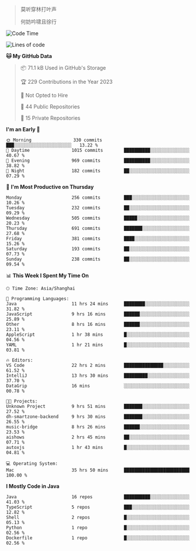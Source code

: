 > 莫听穿林打叶声
> 
> 何妨吟啸且徐行

<!-- ![Github Stats](https://github-readme-stats.vercel.app/api?username=catch6&count_private=true&show_icons=true&theme=gruvbox) -->

<!-- ![Top Langs](https://github-readme-stats.vercel.app/api/top-langs/?username=catch6&layout=compact) -->

<!--START_SECTION:waka-->
![Code Time](http://img.shields.io/badge/Code%20Time-603%20hrs%2012%20mins-blue)

![Lines of code](https://img.shields.io/badge/From%20Hello%20World%20I%27ve%20Written-9.3%20million%20lines%20of%20code-blue)

**🐱 My GitHub Data** 

> 📦 71.1 kB Used in GitHub's Storage 
 > 
> 🏆 229 Contributions in the Year 2023
 > 
> 🚫 Not Opted to Hire
 > 
> 📜 44 Public Repositories 
 > 
> 🔑 15 Private Repositories 
 > 
**I'm an Early 🐤** 

```text
🌞 Morning                330 commits         ███░░░░░░░░░░░░░░░░░░░░░░   13.22 % 
🌆 Daytime                1015 commits        ██████████░░░░░░░░░░░░░░░   40.67 % 
🌃 Evening                969 commits         ██████████░░░░░░░░░░░░░░░   38.82 % 
🌙 Night                  182 commits         ██░░░░░░░░░░░░░░░░░░░░░░░   07.29 % 
```
📅 **I'm Most Productive on Thursday** 

```text
Monday                   256 commits         ███░░░░░░░░░░░░░░░░░░░░░░   10.26 % 
Tuesday                  232 commits         ██░░░░░░░░░░░░░░░░░░░░░░░   09.29 % 
Wednesday                505 commits         █████░░░░░░░░░░░░░░░░░░░░   20.23 % 
Thursday                 691 commits         ███████░░░░░░░░░░░░░░░░░░   27.68 % 
Friday                   381 commits         ████░░░░░░░░░░░░░░░░░░░░░   15.26 % 
Saturday                 193 commits         ██░░░░░░░░░░░░░░░░░░░░░░░   07.73 % 
Sunday                   238 commits         ██░░░░░░░░░░░░░░░░░░░░░░░   09.54 % 
```


📊 **This Week I Spent My Time On** 

```text
🕑︎ Time Zone: Asia/Shanghai

💬 Programming Languages: 
Java                     11 hrs 24 mins      ████████░░░░░░░░░░░░░░░░░   31.82 % 
JavaScript               9 hrs 16 mins       ██████░░░░░░░░░░░░░░░░░░░   25.89 % 
Other                    8 hrs 16 mins       ██████░░░░░░░░░░░░░░░░░░░   23.11 % 
AppleScript              1 hr 38 mins        █░░░░░░░░░░░░░░░░░░░░░░░░   04.56 % 
YAML                     1 hr 21 mins        █░░░░░░░░░░░░░░░░░░░░░░░░   03.81 % 

🔥 Editors: 
VS Code                  22 hrs 2 mins       ███████████████░░░░░░░░░░   61.52 % 
IntelliJ                 13 hrs 30 mins      █████████░░░░░░░░░░░░░░░░   37.70 % 
DataGrip                 16 mins             ░░░░░░░░░░░░░░░░░░░░░░░░░   00.78 % 

🐱‍💻 Projects: 
Unknown Project          9 hrs 51 mins       ███████░░░░░░░░░░░░░░░░░░   27.52 % 
dh-smartzone-backend     9 hrs 30 mins       ███████░░░░░░░░░░░░░░░░░░   26.55 % 
music-bridge             8 hrs 26 mins       ██████░░░░░░░░░░░░░░░░░░░   23.53 % 
aishows                  2 hrs 45 mins       ██░░░░░░░░░░░░░░░░░░░░░░░   07.71 % 
autoxjs                  1 hr 43 mins        █░░░░░░░░░░░░░░░░░░░░░░░░   04.81 % 

💻 Operating System: 
Mac                      35 hrs 50 mins      █████████████████████████   100.00 % 
```

**I Mostly Code in Java** 

```text
Java                     16 repos            ██████████░░░░░░░░░░░░░░░   41.03 % 
TypeScript               5 repos             ███░░░░░░░░░░░░░░░░░░░░░░   12.82 % 
Shell                    2 repos             █░░░░░░░░░░░░░░░░░░░░░░░░   05.13 % 
Python                   1 repo              █░░░░░░░░░░░░░░░░░░░░░░░░   02.56 % 
Dockerfile               1 repo              █░░░░░░░░░░░░░░░░░░░░░░░░   02.56 % 
```




<!--END_SECTION:waka-->
